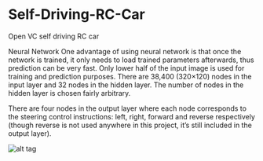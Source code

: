 # Self-Driving-RC-Car
Open VC self driving RC car

Neural Network
One advantage of using neural network is that once the network is trained, it only needs to load trained parameters afterwards, thus prediction can be very fast. Only lower half of the input image is used for training and prediction purposes. There are 38,400 (320×120) nodes in the input layer and 32 nodes in the hidden layer. The number of nodes in the hidden layer is chosen fairly arbitrary. 

There are four nodes in the output layer where each node corresponds to the steering control instructions: left, right, forward and reverse respectively (though reverse is not used anywhere in this project, it’s still included in the output layer).


![alt tag](https://imgur.com/a/gUv39 "Description goes here")
